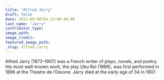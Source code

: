 ```yaml
---
title: "Alfred Jarry"
draft: false
date: 2011-09-08T04:23:00-04:00
last_name: "Jarry"
contributor_type:
image_path:
image_credit:
featured_image_path:
_slug: alfred-jarry
---
```


Alfred Jarry (1873–1907) was a French writer of plays, novels, and poetry. His most well-known work, the play Ubu Roi (1896), was first performed in 1896 at the Theatre de l’Oeuvre. Jarry died at the early age of 34 in 1907.


